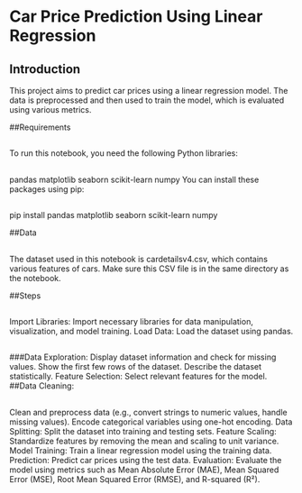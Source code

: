 # Car Price Prediction Using Linear Regression

## Introduction
This project aims to predict car prices using a linear regression model. The data is preprocessed and then used to train the model, which is evaluated using various metrics.

##Requirements
##
To run this notebook, you need the following Python libraries:
##
pandas
matplotlib
seaborn
scikit-learn
numpy
You can install these packages using pip:
##
pip install pandas matplotlib seaborn scikit-learn numpy

##Data
##
The dataset used in this notebook is cardetailsv4.csv, which contains various features of cars. Make sure this CSV file is in the same directory as the notebook.

##Steps
##
Import Libraries: Import necessary libraries for data manipulation, visualization, and model training.
Load Data: Load the dataset using pandas.
##
###Data Exploration:
Display dataset information and check for missing values.
Show the first few rows of the dataset.
Describe the dataset statistically.
Feature Selection: Select relevant features for the model.
##Data Cleaning:
##
Clean and preprocess data (e.g., convert strings to numeric values, handle missing values).
Encode categorical variables using one-hot encoding.
Data Splitting: Split the dataset into training and testing sets.
Feature Scaling: Standardize features by removing the mean and scaling to unit variance.
Model Training: Train a linear regression model using the training data.
Prediction: Predict car prices using the test data.
Evaluation: Evaluate the model using metrics such as Mean Absolute Error (MAE), Mean Squared Error (MSE), Root Mean Squared Error (RMSE), and R-squared (R²).
